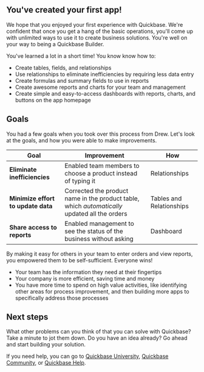 ## You've created your first app!

We hope that you enjoyed your first experience with Quickbase. We're confident that once you get a hang of the basic operations, you'll come up with unlimited ways to use it to create business solutions. You're well on your way to being a Quickbase Builder.

You've learned a lot in a short time! You know know how to:

-   Create tables, fields, and relationships
-   Use relationships to eliminate inefficiencies by requiring less data entry
-   Create formulas and summary fields to use in reports
-   Create awesome reports and charts for your team and management
-   Create simple and easy-to-access dashboards with reports, charts, and buttons on the app homepage

## Goals

You had a few goals when you took over this process from Drew. Let's look at the goals, and how you were able to make improvements.

| Goal | Improvement | How |
| --- | --- | --- |
| **Eliminate inefficiencies** | Enabled team members to choose a product instead of typing it | Relationships |
| **Minimize effort to update data** | Corrected the product name in the product table, which _automatically_ updated all the orders | Tables and Relationships |
| **Share access to reports** | Enabled management to see the status of the business without asking | Dashboard |

By making it easy for others in your team to enter orders and view reports, you empowered them to be self-sufficient. Everyone wins!

-   Your team has the information they need at their fingertips
-   Your company is more efficient, saving time and money
-   You have more time to spend on high value activities, like identifying other areas for process improvement, and then building more apps to specifically address those processes

## Next steps

What other problems can you think of that you can solve with Quickbase? Take a minute to jot them down. Do you have an idea already? Go ahead and start building your solution.

If you need help, you can go to [Quickbase University](https://university.quickbase.com/), [Quickbase Community](https://community.quickbase.com/quickbase), or [Quickbase Help](https://help.quickbase.com/user-assistance/intro.html).